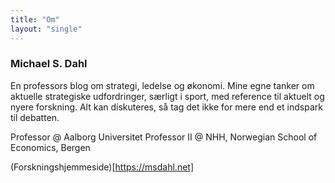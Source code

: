 ```yaml
---
title: "Om"
layout: "single"
---
```


### Michael S. Dahl
En professors blog om strategi, ledelse og økonomi. Mine egne tanker om aktuelle strategiske udfordringer, særligt i sport, med reference til aktuelt og nyere forskning. Alt kan diskuteres, så tag det ikke for mere end et indspark til debatten.

Professor @ Aalborg Universitet
Professor II @ NHH, Norwegian School of Economics, Bergen

(Forskningshjemmeside)[https://msdahl.net]
